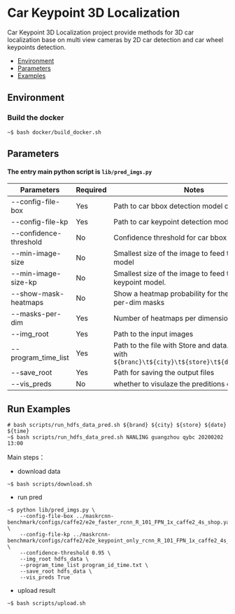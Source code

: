 # Car Keypoint 3D Localization
Car Keypoint 3D Localization project provide methods for 3D car localization base on multi view cameras by 2D car detection and car wheel keypoints detection. 

<!-- TOC -->
- [Environment](#Environment)
- [Parameters](#Parameters)
- [Examples](#Examples)
<!-- /TOC -->

## Environment
### Build the docker 
```shell
~$ bash docker/build_docker.sh
```

## Parameters
#### The entry main python script is `lib/pred_imgs.py` 
| Parameters            | Required |             Notes                                                                                                                    |
| --------------------- | -------- | ------------------------------------------------------------------------------------------------------------------------------ |
| --config-file-box     | Yes      | Path to car bbox detection model config file                                                  |
| --config-file-kp      | Yes      | Path to car keypoint detection model config file                                                                          |
| --confidence-threshold| No       | Confidence threshold for car bbox output                                                                                                |
| --min-image-size      | No       | Smallest size of the image to feed to the box model                                                                                     |
| --min-image-size-kp   | No       | Smallest size of the image to feed to the keypoint model.                                                                                |
| --show-mask-heatmaps  | No       | Show a heatmap probability for the top masks-per-dim masks                   |
| --masks-per-dim       | Yes      | Number of heatmaps per dimension to show                                                                         |
| --img_root            | Yes      | Path to the input images
| --program_time_list   | Yes      | Path to the file with Store and data. each line with `${branc}\t${city}\t${store}\t${date}\t${time}`                                          |
| --save_root           | Yes      | Path for saving the output files 
| --vis_preds           | No       | whether to visulaze the preditions or not

## Run Examples
```shell
# bash scripts/run_hdfs_data_pred.sh ${brand} ${city} ${store} ${date} ${time}
~$ bash scripts/run_hdfs_data_pred.sh NANLING guangzhou qybc 20200202 13:00
```
Main steps：
- download data
```shell
~$ bash scripts/download.sh
```
- run pred
```shell
~$ python lib/pred_imgs.py \
    --config-file-box ../maskrcnn-benchmark/configs/caffe2/e2e_faster_rcnn_R_101_FPN_1x_caffe2_4s_shop.yaml \
    --config-file-kp ../maskrcnn-benchmark/configs/caffe2/e2e_keypoint_only_rcnn_R_101_FPN_1x_caffe2_4s_shop_pad.yaml \
    --confidence-threshold 0.95 \
    --img_root hdfs_data \
    --program_time_list program_id_time.txt \
    --save_root hdfs_data \
    --vis_preds True
```
- upload result
```shell
~$ bash scripts/upload.sh
```
